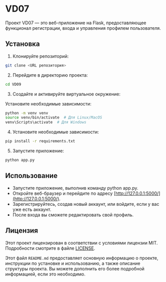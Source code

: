 # VD07
 
Проект VD07 — это веб-приложение на Flask, предоставляющее функционал регистрации, входа и управления профилем пользователя.

## Установка

1. Клонируйте репозиторий:

```bash
git clone <URL репозитория>
```

2. Перейдите в директорию проекта:

```bash
cd VD09
```

3. Создайте и активируйте виртуальное окружение:

Установите необходимые зависимости:

```bash
python -m venv venv
source venv/bin/activate  # Для Linux/MacOS
venv\Scripts\activate  # Для Windows
```

4. Установите необходимые зависимости:

```bash
pip install -r requirements.txt
```

5. Запустите приложение:

```bash
python app.py
```

## Использование

- Запустите приложение, выполнив команду python app.py.
- Откройте веб-браузер и перейдите по адресу [http://127.0.0.1:5000/](http://127.0.0.1:5000/).
- Зарегистрируйтесь, создав новый аккаунт, или войдите, если у вас уже есть аккаунт.
- После входа вы сможете редактировать свой профиль.

## Лицензия

Этот проект лицензирован в соответствии с условиями лицензии MIT. Подробности смотрите в файле [LICENSE](LICENSE).

Этот файл `README.md` предоставляет основную информацию о проекте, инструкции по установке и использованию, а также описание структуры проекта. Вы можете дополнить его более подробной информацией, если это необходимо.

